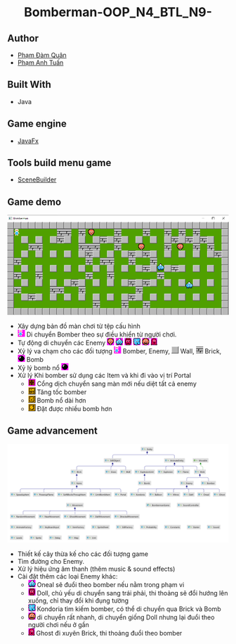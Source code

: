 <h1 align="center"><project-name>Bomberman-OOP_N4_BTL_N9-</h1>

## Author
- [Phạm Đàm Quân](https://github.com/ZeroGxMax)
- [Phạm Anh Tuấn](https://github.com/SakamakiIzayoi123)

## Built With
- Java

## Game engine
- [JavaFx](https://openjfx.io/openjfx-docs/)

## Tools build menu game
- [SceneBuilder](https://gluonhq.com/products/scene-builder/)

## Game demo
![Demo.png](Demo.png)
- Xây dựng bản đồ màn chơi từ tệp cấu hình
- ![Bomber](res/sprites/player_down.png) Di chuyển Bomber theo sự điều khiển từ người chơi.
- Tự động di chuyển các Enemy ![Balloon](res/sprites/balloom_right1.png) ![Oneal](res/sprites/oneal_right1.png) ![Doll](res/sprites/doll_right1.png) ![Kondoria](res/sprites/kondoria_right1.png) ![Minvo](res/sprites/minvo_right1.png) ![Ghost](res/sprites/ghost.png)
- Xỷ lý va chạm cho các đối tượng ![Bomber](res/sprites/player_down.png) Bomber, Enemy,
![Wall](res/sprites/wall.png) Wall, 
![Brick](res/sprites/brick.png) Brick, 
![Bomb](res/sprites/bomb.png) Bomb
- Xỷ lý bomb nổ ![](res/sprites/bomb.png)
- Xử lý Khi bomber sử dụng các Item và khi đi vào vị trí Portal
    + ![Portal](res/sprites/portal.png) Cổng dịch chuyển sang màn mới nếu diệt tất cả enemy
    + ![SpeedItem](res/sprites/powerup_speed.png) Tăng tốc bomber
    + ![FlameItem](res/sprites/powerup_flames.png) Bomb nổ dài hơn
    + ![BombItem](res/sprites/powerup_bombs.png) Đặt được nhiều bomb hơn

 ## Game advancement
![TreeExtends](Diagram.png)
- Thiết kế cây thừa kế cho các đối tượng game
- Tìm đường cho Enemy. 
- Xử lý hiệu ứng âm thanh (thêm music & sound effects)
- Cài đặt thêm các loại Enemy khác:
  + ![Oneal](res/sprites/oneal_right1.png) Oneal sẽ đuổi theo bomber nếu nằm trong phạm vi
  + ![Doll](res/sprites/doll_right1.png) Doll, chủ yếu di chuyển sang trái phải, thi thoảng sẽ đổi hướng lên xuống, chỉ thay đổi khi đụng tường
  + ![Kondoria](res/sprites/kondoria_right1.png) Kondoria tìm kiếm bomber, có thể di chuyển qua Brick và Bomb
  + ![Minvo](res/sprites/minvo_right1.png) di chuyển rất nhanh, di chuyển giống Doll nhưng lại đuổi theo người chơi nếu ở gần
  + ![Ghost](res/sprites/ghost.png) Ghost đi xuyên Brick, thi thoảng đuổi theo bomber
  
